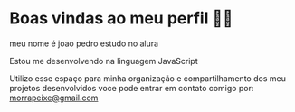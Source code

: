 # Boas vindas ao meu perfil 💙💙
meu nome é joao pedro
estudo no alura

Estou me desenvolvendo na linguagem JavaScript

Utilizo esse espaço para minha organização e compartilhamento dos meu projetos desenvolvidos
voce pode entrar em contato comigo por: morrapeixe@gmail.com
